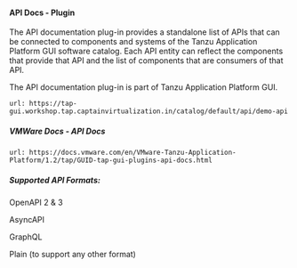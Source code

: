 #### API Docs - Plugin

The API documentation plug-in provides a standalone list of APIs that can be connected to components and systems of the Tanzu Application Platform GUI software catalog. Each API entity can reflect the components that provide that API and the list of components that are consumers of that API. 

The API documentation plug-in is part of Tanzu Application Platform GUI.

```dashboard:open-url
url: https://tap-gui.workshop.tap.captainvirtualization.in/catalog/default/api/demo-api
```

##### VMWare Docs - API Docs

```dashboard:open-url
url: https://docs.vmware.com/en/VMware-Tanzu-Application-Platform/1.2/tap/GUID-tap-gui-plugins-api-docs.html
```

##### Supported API Formats: 

OpenAPI 2 & 3

AsyncAPI

GraphQL

Plain (to support any other format)
